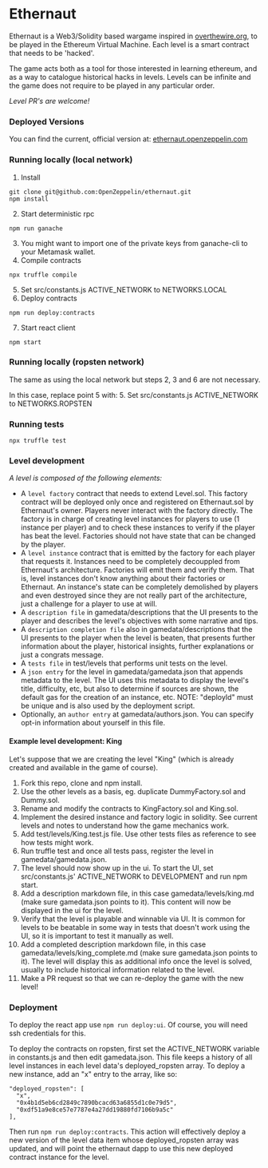 # Ethernaut

<p>Ethernaut is a Web3/Solidity based wargame inspired in <a href="https://overthewire.org" target="_blank" rel="noopener noreferred">overthewire.org</a>, to be played in the Ethereum Virtual Machine. Each level is a smart contract that needs to be 'hacked'.</p>

The game acts both as a tool for those interested in learning ethereum, and as a way to catalogue historical hacks in levels. Levels can be infinite and the game does not require to be played in any particular order.

*Level PR's are welcome!*

### Deployed Versions

You can find the current, official version at:
[ethernaut.openzeppelin.com](https://ethernaut.openzeppelin.com)

### Running locally (local network)

1. Install
```
git clone git@github.com:OpenZeppelin/ethernaut.git
npm install
```
2. Start deterministic rpc
```
npm run ganache
```
3. You might want to import one of the private keys from ganache-cli to your Metamask wallet.
4. Compile contracts
```
npx truffle compile
```
5. Set src/constants.js ACTIVE_NETWORK to NETWORKS.LOCAL
6. Deploy contracts
```
npm run deploy:contracts
```
7. Start react client
```
npm start
```

### Running locally (ropsten network)

The same as using the local network but steps 2, 3 and 6 are not necessary.

In this case, replace point 5 with:
5. Set src/constants.js ACTIVE_NETWORK to NETWORKS.ROPSTEN

### Running tests

```
npx truffle test
```

### Level development

*A level is composed of the following elements:*

* A `level factory` contract that needs to extend Level.sol. This factory contract will be deployed only once and registered on Ethernaut.sol by Ethernaut's owner. Players never interact with the factory directly. The factory is in charge of creating level instances for players to use (1 instance per player) and to check these instances to verify if the player has beat the level. Factories should not have state that can be changed by the player.
* A `level instance` contract that is emitted by the factory for each player that requests it. Instances need to be completely decouppled from Ethernaut's architecture. Factories will emit them and verify them. That is, level instances don't know anything about their factories or Ethernaut. An instance's state can be completely demolished by players and even destroyed since they are not really part of the architecture, just a challenge for a player to use at will.
* A `description file` in gamedata/descriptions that the UI presents to the player and describes the level's objectives with some narrative and tips.
* A `description completion file` also in gamedata/descriptions that the UI presents to the player when the level is beaten, that presents further information about the player, historical insights, further explanations or just a congrats message.
* A `tests file` in test/levels that performs unit tests on the level.
* A `json entry` for the level in gamedata/gamedata.json that appends metadata to the level. The UI uses this metadata to display the level's title, difficulty, etc, but also to determine if sources are shown, the default gas for the creation of an instance, etc. NOTE: "deployId" must be unique and is also used by the deployment script.
* Optionally, an `author entry` at gamedata/authors.json. You can specify opt-in information about yourself in this file.

#### Example level development: King

Let's suppose that we are creating the level "King" (which is already created and available in the game of course).

1. Fork this repo, clone and npm install.
2. Use the other levels as a basis, eg. duplicate DummyFactory.sol and Dummy.sol.
3. Rename and modify the contracts to KingFactory.sol and King.sol.
4. Implement the desired instance and factory logic in solidity. See current levels and notes to understand how the game mechanics work.
5. Add test/levels/King.test.js file. Use other tests files as reference to see how tests might work.
6. Run truffle test and once all tests pass, register the level in gamedata/gamedata.json.
7. The level should now show up in the ui. To start the UI, set src/constants.js' ACTIVE_NETWORK to DEVELOPMENT and run npm start.
8. Add a description markdown file, in this case gamedata/levels/king.md (make sure gamedata.json points to it). This content will now be displayed in the ui for the level.
9. Verify that the level is playable and winnable via UI. It is common for levels to be beatable in some way in tests that doesn't work using the UI, so it is important to test it manually as well.
10. Add a completed description markdown file, in this case gamedata/levels/king_complete.md (make sure gamedata.json points to it). The level will display this as additional info once the level is solved, usually to include historical information related to the level.
11. Make a PR request so that we can re-deploy the game with the new level!

### Deployment

To deploy the react app use `npm run deploy:ui`. Of course, you will need ssh credentials for this.

To deploy the contracts on ropsten, first set the ACTIVE_NETWORK variable in constants.js and then edit gamedata.json. This file keeps a history of all level instances in each level data's deployed_ropsten array. To deploy a new instance, add an "x" entry to the array, like so:

```
"deployed_ropsten": [
  "x",
  "0x4b1d5eb6cd2849c7890bcacd63a6855d1c0e79d5",
  "0xdf51a9e8ce57e7787e4a27dd19880fd7106b9a5c"
],
```

Then run `npm run deploy:contracts`. This action will effectively deploy a new version of the level data item whose deployed_ropsten array was updated, and will point the ethernaut dapp to use this new deployed contract instance for the level.
